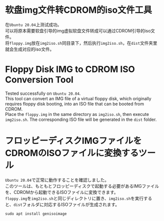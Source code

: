 # 软盘img文件转CDROM的iso文件工具
在`Ubuntu 20.04`上测试成功。<br>
可以将原本需要软盘引导的img虚拟软盘文件转成可以通过CDROM引导的iso文件。<br>
将`floppy.img`放在`img2iso.sh`同目录下，然后执行`img2iso.sh`，在`dist`文件夹里就会生成对应的iso文件。<br>

# Floppy Disk IMG to CDROM ISO Conversion Tool  
Tested successfully on `Ubuntu 20.04`.<br>
This tool can convert an IMG file of a virtual floppy disk, which originally requires floppy disk booting, into an ISO file that can be booted from CDROM.<br>
Place the `floppy.img` in the same directory as `img2iso.sh`, then execute `img2iso.sh`. The corresponding ISO file will be generated in the `dist` folder.<br>

# フロッピーディスクIMGファイルをCDROMのISOファイルに変換するツール  
`Ubuntu 20.04`で正常に動作することを確認しました。  <br>
このツールは、もともとフロッピーディスクで起動する必要があるIMGファイルを、CDROMから起動できるISOファイルに変換できます。<br>
`floppy.img`を`img2iso.sh`と同じディレクトリに置き、`img2iso.sh`を実行すると、`dist`フォルダに対応するISOファイルが生成されます。<br>

```
sudo apt install genisoimage
```